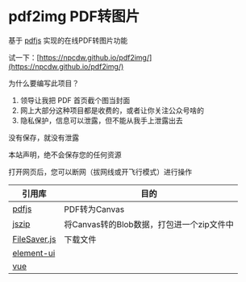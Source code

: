 # pdf2img PDF转图片

基于 [pdfjs](https://github.com/mozilla/pdf.js/releases/tag/v2.11.338) 实现的在线PDF转图片功能

试一下：[https://npcdw.github.io/pdf2img/](https://npcdw.github.io/pdf2img/)

为什么要编写此项目？
1. 领导让我把 PDF 首页截个图当封面
2. 网上大部分这种项目都是收费的，或者让你关注公众号啥的
3. 隐私保护，信息可以泄露，但不能从我手上泄露出去

没有保存，就没有泄露

本站声明，绝不会保存您的任何资源

打开网页后，您可以断网（拔网线或开飞行模式）进行操作

|  引用库   | 目的  |
|  ----  | ----  |
| [pdfjs](https://github.com/mozilla/pdf.js/releases/tag/v2.11.338)  | PDF转为Canvas |
| [jszip](https://github.com/Stuk/jszip)  | 将Canvas转的Blob数据，打包进一个zip文件中 |
| [FileSaver.js](https://github.com/eligrey/FileSaver.js)  | 下载文件 |
| [element-ui](https://github.com/ElemeFE/element)  |  |
| [vue](https://github.com/vuejs/vue)  |  |